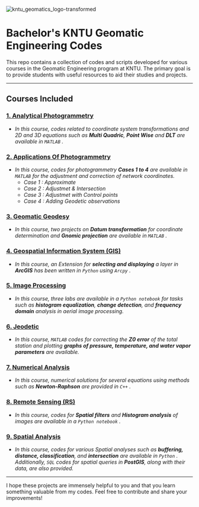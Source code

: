
![kntu_geomatics_logo-transformed](https://github.com/user-attachments/assets/d93dff52-1458-41e5-935e-bdf50bb1d946)

# Bachelor's KNTU Geomatic Engineering Codes

This repo contains a collection of codes and scripts developed for various courses in the Geomatic Engineering program at KNTU. The primary goal is to provide students with useful resources to aid their studies and projects.

---

## Courses Included

### [1. Analytical Photogrammetry](./Analytical-Photogrammetry/)
  - *In this course, codes related to coordinate system transformations and 2D and 3D equations such as ___Multi Quadric___, ___Point Wise___ and ___DLT___ are available in `MATLAB` .*
    
### [2. Applications Of Photogrammetry](./Applications_Of_Photogrammetry)
  - *In this course, codes for photogrammetry ___Cases 1 to 4___ are available in `MATLAB` for the adjustment and correction of network coordinates.*
    - *Case 1 : Approximate*
    - *Case 2 : Adjustmet & Intersection*
    - *Case 3 : Adjustmet with Control points*
    - *Case 4 : Adding Geodetic observations*
    
### [3. Geomatic Geodesy](./Geomatic_Geodesy)
  - *In this course, two projects on ___Datum transformation___ for coordinate determination and ___Gnomic projection___ are available in `MATLAB` .* 
    
### [4. Geospatial Information System (GIS)](./GIS)
  - *In this course, an Extension for ___selecting and displaying___ a layer in ***ArcGIS*** has been written in `Python` using `Arcpy` .*
    
### [5. Image Processing](./Image_Processing)
  - *In this course, three labs are available in a `Python notebook` for tasks such as ***histogram equalization***, ***change detection***, and ***frequency domain*** analysis in aerial image processing.*

### [6. Jeodetic](./Geodetic)
  - *In this course, `MATLAB` codes for correcting the ___Z0 error___ of the total station and plotting ___graphs of pressure, temperature, and water vapor parameters___ are available.*

### [7. Numerical Analysis](./Numerical_Analysis)
  - *In this course, numerical solutions for several equations using methods such as ***Newton-Raphson*** are provided in `C++` .*

### [8. Remote Sensing (RS)](./RS)
  - *In this course, codes for ___Spatial filters___ and ___Histogram analysis___ of images are available in a `Python notebook` .* 

### [9. Spatial Analysis](./Spatial_Analysis)
  - *In this course, codes for various Spatial analyses such as ___buffering, distance, classification___, and ***intersection*** are available in `Python` . Additionally, `SQL` codes for spatial queries in ***PostGIS***, along with their data, are also provided.* 

---

I hope these projects are immensely helpful to you and that you learn something valuable from my codes. Feel free to contribute and share your improvements!
